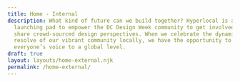 ```yaml
---
title: Home - Internal 
description: What kind of future can we build together? Hyperlocal is a
  launching pad to empower the DC Design Week community to get involved and
  share crowd-sourced design perspectives. When we celebrate the dynamism and
  resolve of our vibrant community locally, we have the opportunity to elevate
  everyone’s voice to a global level.
draft: true
layout: layouts/home-external.njk
permalink: /home-external/
---
```

